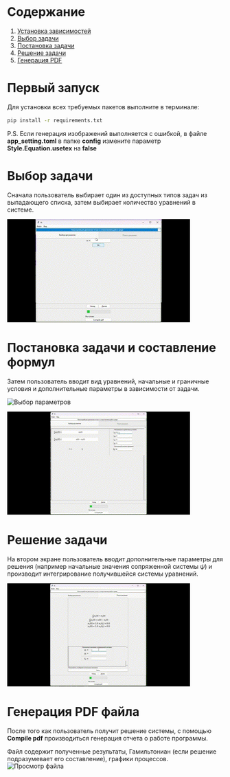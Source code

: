 # Содержание
1. [Установка зависимостей](#установка-зависимостей)
1. [Выбор задачи](#выбор-задачи)
1. [Постановка задачи](#постановка-задачи)
1. [Решение задачи](#решение-задачи)
1. [Генерация PDF](#генерация-pdf-файла)

# Первый запуск

Для установки всех требуемых пакетов выполните в терминале:
```bash
pip install -r requirements.txt
```

P.S. Если генерация изображений выполняется с ошибкой, в файле __app_setting.toml__ в папке __config__ измените параметр __Style.Equation.usetex__ на __false__

# Выбор задачи
Сначала пользователь выбирает один из доступных типов задач из выпадающего списка, затем выбирает количество уравнений в системе.

![Выбор задачи](src/resourses/1.gif)

# Постановка задачи и составление формул
Затем пользователь вводит вид уравнений, начальные и граничные условия и дополнительные параметры в зависимости от задачи.

![Выбор параметров](src/resourses/2.gif)

![Решение системы](src/resourses/3.gif)

# Решение задачи
На втором экране пользователь вводит дополнительные параметры для решения (например начальные значения сопряженной системы $\psi$) и производит интегрирование получившейся системы уравнений.

![Решение системы](src/resourses/4.gif)

# Генерация PDF файла
После того как пользователь получит решение системы, с помощью __Compile pdf__ производиться генерация отчета о работе программы.

Файл содержит полученные результаты, Гамильтониан (если решение подразумевает его составление), графики процессов.
![Просмотр файла](src/resourses/ViewPDF.gif)
